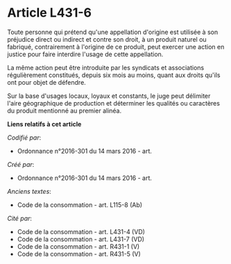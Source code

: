 # Article L431-6

Toute personne qui prétend qu'une appellation d'origine est utilisée à son préjudice direct ou indirect et contre son droit,
à un produit naturel ou fabriqué, contrairement à l'origine de ce produit, peut exercer une action en justice pour faire
interdire l'usage de cette appellation.

La même action peut être introduite par les syndicats et associations régulièrement constitués, depuis six mois au moins,
quant aux droits qu'ils ont pour objet de défendre.

Sur la base d'usages locaux, loyaux et constants, le juge peut délimiter l'aire géographique de production et déterminer les
qualités ou caractères du produit mentionné au premier alinéa.

**Liens relatifs à cet article**

_Codifié par_:

  - Ordonnance n°2016-301 du 14 mars 2016 - art.

_Créé par_:

  - Ordonnance n°2016-301 du 14 mars 2016 - art.

_Anciens textes_:

  - Code de la consommation - art. L115-8 (Ab)

_Cité par_:

  - Code de la consommation - art. L431-4 (VD)
  - Code de la consommation - art. L431-7 (VD)
  - Code de la consommation - art. R431-1 (V)
  - Code de la consommation - art. R431-5 (V)
